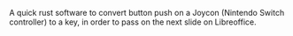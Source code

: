 A quick rust software to convert button push on a Joycon (Nintendo Switch 
controller) to a key, in order to pass on the next slide on Libreoffice.
